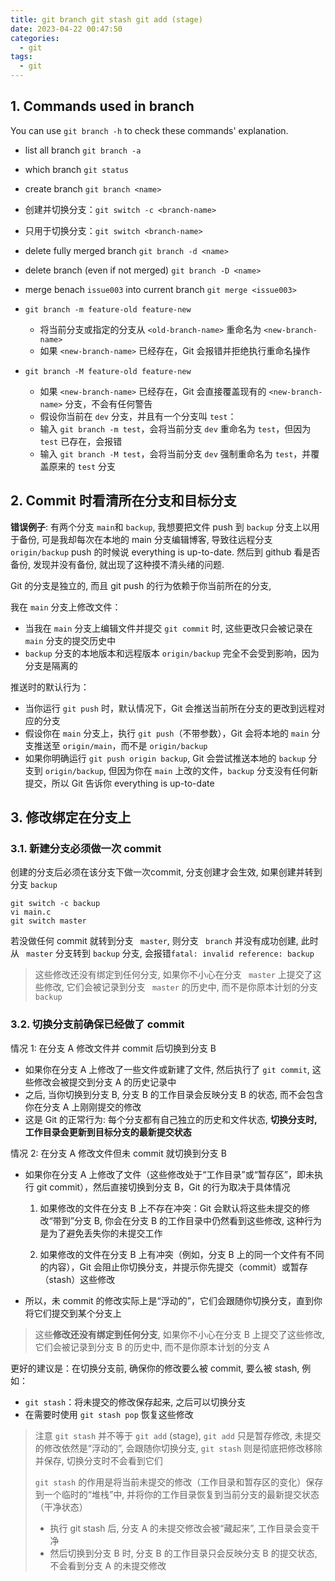 ```yaml
---
title: git branch git stash git add (stage)
date: 2023-04-22 00:47:50
categories:
  - git
tags:
  - git
---
```


## 1. Commands used in branch

You can use `git branch -h` to check these commands' explanation. 

- list all branch `git branch -a`

- which branch `git status`

- create branch `git branch <name>`

- 创建并切换分支：`git switch -c <branch-name>`
- 只用于切换分支：`git switch <branch-name>`

- delete fully merged branch `git branch -d <name>`
- delete branch (even if not merged) `git branch -D <name>`

- merge benach `issue003` into current branch `git merge <issue003>`

- `git branch -m feature-old feature-new`
  - 将当前分支或指定的分支从 `<old-branch-name>` 重命名为 `<new-branch-name>`
  - 如果 `<new-branch-name>` 已经存在，Git 会报错并拒绝执行重命名操作

- `git branch -M feature-old feature-new`
  - 如果 `<new-branch-name>` 已经存在，Git 会直接覆盖现有的 `<new-branch-name>` 分支，不会有任何警告
  - 假设你当前在 `dev` 分支，并且有一个分支叫 `test`：
  - 输入 `git branch -m test`，会将当前分支 `dev` 重命名为 `test`，但因为 `test` 已存在，会报错
  - 输入 `git branch -M test`，会将当前分支 `dev` 强制重命名为 `test`，并覆盖原来的 `test` 分支


## 2. Commit 时看清所在分支和目标分支

**错误例子**: 有两个分支 `main`和 `backup`, 我想要把文件 push 到 `backup` 分支上以用于备份, 可是我却每次在本地的 main 分支编辑博客, 导致往远程分支 `origin/backup` push 的时候说 everything is up-to-date. 然后到 github 看是否备份, 发现并没有备份, 就出现了这种摸不清头绪的问题. 

Git 的分支是独立的, 而且 git push 的行为依赖于你当前所在的分支, 

我在 `main` 分支上修改文件：

- 当我在 `main` 分支上编辑文件并提交 `git commit` 时, 这些更改只会被记录在 `main` 分支的提交历史中
- `backup` 分支的本地版本和远程版本 `origin/backup` 完全不会受到影响，因为分支是隔离的

推送时的默认行为：

- 当你运行 `git push` 时，默认情况下，Git 会推送当前所在分支的更改到远程对应的分支
- 假设你在 `main` 分支上，执行 `git push`（不带参数），Git 会将本地的 `main` 分支推送至 `origin/main`，而不是 `origin/backup`
- 如果你明确运行 `git push origin backup`, Git 会尝试推送本地的 `backup` 分支到 `origin/backup`, 但因为你在 `main` 上改的文件，`backup` 分支没有任何新提交，所以 Git 告诉你 everything is up-to-date

## 3. 修改绑定在分支上

### 3.1. 新建分支必须做一次 commit

创建的分支后必须在该分支下做一次commit, 分支创建才会生效, 如果创建并转到分支 `backup`

```shell
git switch -c backup
vi main.c
git switch master
```

若没做任何 commit 就转到分支 ` master`, 则分支 ` branch` 并没有成功创建, 此时从 ` master` 分支转到 `backup` 分支, 会报错`fatal: invalid reference: backup`

> 这些修改还没有绑定到任何分支, 如果你不小心在分支  ` master` 上提交了这些修改, 它们会被记录到分支  ` master` 的历史中, 而不是你原本计划的分支  `backup`

### 3.2. 切换分支前确保已经做了 commit

情况 1: 在分支 A 修改文件并 commit 后切换到分支 B

- 如果你在分支 A 上修改了一些文件或新建了文件, 然后执行了 `git commit`, 这些修改会被提交到分支 A 的历史记录中
- 之后, 当你切换到分支 B, 分支 B 的工作目录会反映分支 B 的状态, 而不会包含你在分支 A 上刚刚提交的修改
- 这是 Git 的正常行为: 每个分支都有自己独立的历史和文件状态, **切换分支时, 工作目录会更新到目标分支的最新提交状态**

情况 2: 在分支 A 修改文件但未 commit 就切换到分支 B

- 如果你在分支 A 上修改了文件（这些修改处于“工作目录”或“暂存区”，即未执行 git commit），然后直接切换到分支 B，Git 的行为取决于具体情况

  1. 如果修改的文件在分支 B 上不存在冲突：Git 会默认将这些未提交的修改“带到”分支 B, 你会在分支 B 的工作目录中仍然看到这些修改, 这种行为是为了避免丢失你的未提交工作

  1. 如果修改的文件在分支 B 上有冲突（例如，分支 B 上的同一个文件有不同的内容），Git 会阻止你切换分支，并提示你先提交（commit）或暂存（stash）这些修改

- 所以，未 commit 的修改实际上是“浮动的”，它们会跟随你切换分支，直到你将它们提交到某个分支上

> 这些**修改还没有绑定到任何分支**, 如果你不小心在分支 B 上提交了这些修改, 它们会被记录到分支 B 的历史中, 而不是你原本计划的分支 A

更好的建议是：在切换分支前, 确保你的修改要么被 commit, 要么被 stash, 例如：

- `git stash`：将未提交的修改保存起来, 之后可以切换分支
- 在需要时使用 `git stash pop` 恢复这些修改

> 注意 `git stash` 并不等于 `git add` (stage), `git add` 只是暂存修改, 未提交的修改依然是“浮动的”, 会跟随你切换分支, `git stash` 则是彻底把修改移除并保存, 切换分支时不会看到它们
>
> `git stash` 的作用是将当前未提交的修改（工作目录和暂存区的变化）保存到一个临时的“堆栈”中, 并将你的工作目录恢复到当前分支的最新提交状态（干净状态）
>
> - 执行 git stash 后, 分支 A 的未提交修改会被“藏起来”, 工作目录会变干净
> - 然后切换到分支 B 时, 分支 B 的工作目录只会反映分支 B 的提交状态, 不会看到分支 A 的未提交修改

